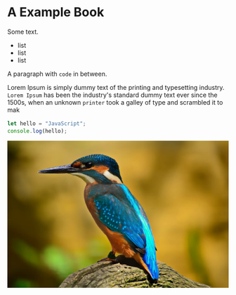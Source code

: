 # A Example Book

Some text.

- list
- list
- list

A paragraph with `code` in between.

Lorem Ipsum is simply dummy text of the printing and typesetting industry. `Lorem Ipsum` has been the industry's standard dummy text ever since the 1500s, when an unknown `printer` took a galley of type and scrambled it to mak

```js
let hello = "JavaScript";
console.log(hello);
```

![](./img/blue-bird.jpg)
